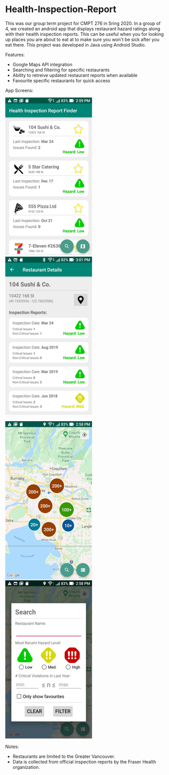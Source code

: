 # Health-Inspection-Report

This was our group term project for CMPT 276 in Sring 2020. In a group of 4, we created an android app that displays restaurant hazard ratings along with their health inspection reports. This can be useful when you for looking up places you are about to eat at to make sure you won't be sick after you eat there. This project was developed in Java using Android Studio.

Features:
- Google Maps API integration
- Searching and filtering for specific restaurants
- Ability to retreive updated restaurant reports when available
- Favourite specific restaurants for quick access

App Screens:

<p float = "left">
<img src="https://github.com/amosisok/Health-Inspection-Report/blob/master/Screenshot_20200904-145906.jpg" width="275" height="500"> 
  &nbsp;&nbsp;&nbsp;&nbsp;&nbsp;&nbsp;&nbsp;&nbsp;&nbsp;&nbsp;&nbsp;&nbsp;
<img src="https://github.com/amosisok/Health-Inspection-Report/blob/master/Screenshot_20200904-150156.jpg" width="275" height="500">
   &nbsp;&nbsp;&nbsp;&nbsp;&nbsp;&nbsp;&nbsp;&nbsp;&nbsp;&nbsp;&nbsp;&nbsp;
  <br>
  <br>
<img src="https://github.com/amosisok/Health-Inspection-Report/blob/master/Screenshot_20200904-145851.jpg" width="275" height="500">
   &nbsp;&nbsp;&nbsp;&nbsp;&nbsp;&nbsp;&nbsp;&nbsp;&nbsp;&nbsp;&nbsp;&nbsp;
  <img src="https://github.com/amosisok/Health-Inspection-Report/blob/master/Screenshot_20200904-145859.jpg" width="275" height="500">
  &nbsp;&nbsp;&nbsp;&nbsp;&nbsp;&nbsp;&nbsp;&nbsp;&nbsp;&nbsp;&nbsp;&nbsp;
</p>

Notes:
- Restaurants are limited to the Greater Vancouver. 
- Data is collected from official inspection reports by the Fraser Health organization. 
